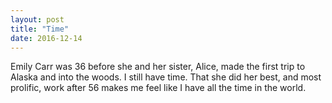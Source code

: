 ```yaml
---
layout: post
title: "Time"
date: 2016-12-14
---
```


Emily Carr was 36 before she and her sister, Alice, made the first trip to Alaska and into the woods. I still have time. That she did her best, and most prolific, work after 56 makes me feel like I have all the time in the world.
